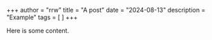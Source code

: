 +++
author = "rrw"
title = "A post"
date = "2024-08-13"
description = "Example"
tags = [ ]
+++

Here is some content.

